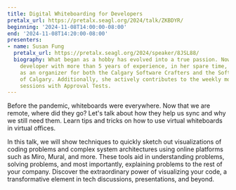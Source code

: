 ```yaml
---
title: Digital Whiteboarding for Developers
pretalx_url: https://pretalx.seagl.org/2024/talk/ZKBDYR/
beginning: '2024-11-08T14:00:00-08:00'
end: '2024-11-08T14:20:00-08:00'
presenters:
- name: Susan Fung
  pretalx_url: https://pretalx.seagl.org/2024/speaker/8JSL88/
  biography: What began as a hobby has evolved into a true passion. Now a software
    developer with more than 5 years of experience, in her spare time, Susan volunteers
    as an organizer for both the Calgary Software Crafters and the Software Developers
    of Calgary. Additionally, she actively contributes to the weekly mob programming
    sessions with Approval Tests.
---
```


Before the pandemic, whiteboards were everywhere. Now that we are remote, where did they go? Let's talk about how they help us sync and why we still need them. Learn tips and tricks on how to use virtual whiteboards in virtual offices.

In this talk, we will show techniques to quickly sketch out visualizations of coding problems and complex system architectures using online platforms such as Miro, Mural, and more. These tools aid in understanding problems, solving problems, and most importantly, explaining problems to the rest of your company. Discover the extraordinary power of visualizing your code, a transformative element in tech discussions, presentations, and beyond.
